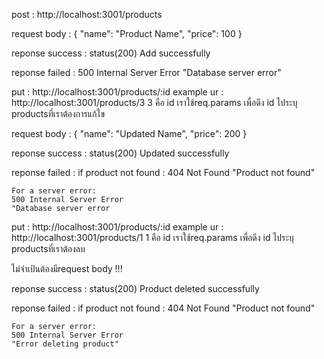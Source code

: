 
post : http://localhost:3001/products

request body : {
  "name": "Product Name",
  "price": 100
}

reponse success : 
status(200)
Add successfully

reponse failed : 
500 Internal Server Error
"Database server error"



put : http://localhost:3001/products/:id
example ur : http://localhost:3001/products/3
3 คือ id เราใช้req.params เพื่อดึง id ไประบุ productsที่เราต้องการแก้ไข

request body : {
  "name": "Updated Name",
  "price": 200
}

reponse success : 
status(200)
Updated successfully

reponse failed : 
    if product not found : 
    404 Not Found
    "Product not found"

    For a server error:
    500 Internal Server Error
    "Database server error


put : http://localhost:3001/products/:id
example ur : http://localhost:3001/products/1
1 คือ id เราใช้req.params เพื่อดึง id ไประบุ productsที่เราต้องลบ

ไม่จำเป้นต้องมีrequest body !!!

reponse success : 
status(200)
Product deleted successfully

reponse failed : 
    if product not found : 
    404 Not Found
    "Product not found"

    For a server error:
    500 Internal Server Error
    "Error deleting product"


